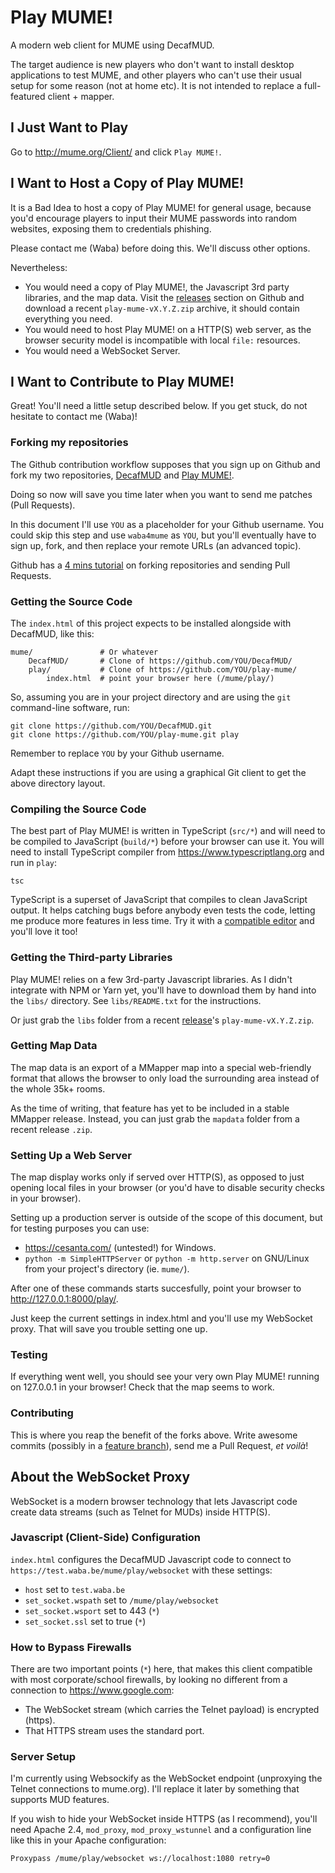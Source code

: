 # Play MUME!

A modern web client for MUME using DecafMUD.

The target audience is new players who don't want to install desktop
applications to test MUME, and other players who can't use their usual setup
for some reason (not at home etc). It is not intended to replace a
full-featured client + mapper.

## I Just Want to Play

Go to http://mume.org/Client/ and click `Play MUME!`.

## I Want to Host a Copy of Play MUME!

It is a Bad Idea to host a copy of Play MUME! for general usage, because you'd
encourage players to input their MUME passwords into random websites, exposing
them to credentials phishing.

Please contact me (Waba) before doing this. We'll discuss other options.

Nevertheless:
- You would need a copy of Play MUME!, the Javascript 3rd party libraries, and
  the map data. Visit the
  [releases](https://github.com/waba4mume/play-mume/releases) section on Github
  and download a recent `play-mume-vX.Y.Z.zip` archive, it should contain
  everything you need.
- You would need to host Play MUME! on a HTTP(S) web server, as the browser
  security model is incompatible with local `file:` resources.
- You would need a WebSocket Server.

## I Want to Contribute to Play MUME!

Great! You'll need a little setup described below. If you get stuck, do not
hesitate to contact me (Waba)!

### Forking my repositories

The Github contribution workflow supposes that you sign up on Github and fork
my two repositories, [DecafMUD](https://github.com/waba4mume/DecafMUD/) and
[Play MUME!](https://github.com/waba4mume/play-mume/).

Doing so now will save you time later when you want to send me patches (Pull
Requests).

In this document I'll use `YOU` as a placeholder for your Github username. You
could skip this step and use `waba4mume` as `YOU`, but you'll eventually have
to sign up, fork, and then replace your remote URLs (an advanced topic).

Github has a [4 mins
tutorial](https://guides.github.com/activities/hello-world/) on forking
repositories and sending Pull Requests.

### Getting the Source Code

The `index.html` of this project expects to be installed alongside with
DecafMUD, like this:

    mume/               # Or whatever
        DecafMUD/       # Clone of https://github.com/YOU/DecafMUD/
        play/           # Clone of https://github.com/YOU/play-mume/
            index.html  # point your browser here (/mume/play/)

So, assuming you are in your project directory and are using the `git`
command-line software, run:

    git clone https://github.com/YOU/DecafMUD.git
    git clone https://github.com/YOU/play-mume.git play

Remember to replace `YOU` by your Github username.

Adapt these instructions if you are using a graphical Git client to get the
above directory layout.

### Compiling the Source Code

The best part of Play MUME! is written in TypeScript (`src/*`) and will need to
be compiled to JavaScript (`build/*`) before your browser can use it. You will
need to install TypeScript compiler from https://www.typescriptlang.org and run
in `play`:

    tsc

TypeScript is a superset of JavaScript that compiles to clean JavaScript
output. It helps catching bugs before anybody even tests the code, letting me
produce more features in less time. Try it with a [compatible
editor](https://github.com/Microsoft/TypeScript/wiki/TypeScript-Editor-Support)
and you'll love it too!

### Getting the Third-party Libraries

Play MUME! relies on a few 3rd-party Javascript libraries. As I didn't
integrate with NPM or Yarn yet, you'll have to download them by hand into the
`libs/` directory. See `libs/README.txt` for the instructions.

Or just grab the `libs` folder from a recent
[release](https://github.com/waba4mume/play-mume/releases)'s
`play-mume-vX.Y.Z.zip`.

### Getting Map Data

The map data is an export of a MMapper map into a special web-friendly format
that allows the browser to only load the surrounding area instead of the whole
35k+ rooms.

As the time of writing, that feature has yet to be included in a stable MMapper
release. Instead, you can just grab the `mapdata` folder from a recent release
`.zip`.

### Setting Up a Web Server

The map display works only if served over HTTP(S), as opposed to just opening
local files in your browser (or you'd have to disable security checks in your
browser).

Setting up a production server is outside of the scope of this document, but
for testing purposes you can use:
- https://cesanta.com/ (untested!) for Windows.
- `python -m SimpleHTTPServer` or `python -m http.server` on GNU/Linux from
  your project's directory (ie. `mume/`).

After one of these commands starts succesfully, point your browser to
http://127.0.0.1:8000/play/.

Just keep the current settings in index.html and you'll use my WebSocket proxy.
That will save you trouble setting one up.

### Testing

If everything went well, you should see your very own Play MUME! running on
127.0.0.1 in your browser! Check that the map seems to work.

### Contributing

This is where you reap the benefit of the forks above. Write awesome commits
(possibly in a [feature branch](https://guides.github.com/introduction/flow/)),
send me a Pull Request, *et voilà*!

## About the WebSocket Proxy

WebSocket is a modern browser technology that lets Javascript code create data
streams (such as Telnet for MUDs) inside HTTP(S).

### Javascript (Client-Side) Configuration

`index.html` configures the DecafMUD Javascript code to connect to
`https://test.waba.be/mume/play/websocket` with these settings:
- `host` set to `test.waba.be`
- `set_socket.wspath` set to `/mume/play/websocket`
- `set_socket.wsport` set to 443 (`*`)
- `set_socket.ssl` set to true (`*`)

### How to Bypass Firewalls

There are two important points (`*`) here, that makes this client compatible with
most corporate/school firewalls, by looking no different from a connection to
https://www.google.com:
- The WebSocket stream (which carries the Telnet payload) is encrypted (https).
- That HTTPS stream uses the standard port.

### Server Setup

I'm currently using Websockify as the WebSocket endpoint (unproxying the Telnet
connections to mume.org). I'll replace it later by something that supports
MUD features.

If you wish to hide your WebSocket inside HTTPS (as I recommend), you'll need
Apache 2.4, `mod_proxy`, `mod_proxy_wstunnel` and a configuration line like
this in your Apache configuration:

    Proxypass /mume/play/websocket ws://localhost:1080 retry=0

